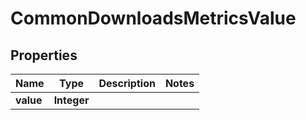 
# CommonDownloadsMetricsValue

## Properties
Name | Type | Description | Notes
------------ | ------------- | ------------- | -------------
**value** | **Integer** |  | 




